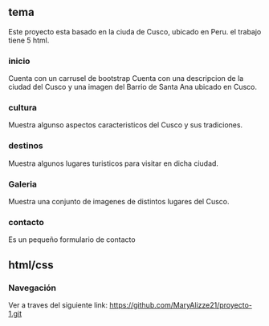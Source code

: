 ## tema
Este proyecto esta basado en la ciuda de Cusco, ubicado en Peru.
el trabajo tiene 5 html.
### inicio
Cuenta con un carrusel de bootstrap
Cuenta con una descripcion de la ciudad del Cusco y una imagen del Barrio de Santa Ana ubicado en Cusco.
### cultura
Muestra algunso aspectos caracteristicos del Cusco y sus tradiciones.
### destinos
Muestra algunos lugares turisticos para visitar en dicha ciudad.
### Galeria
Muestra una conjunto de imagenes de distintos lugares del Cusco.
### contacto
Es un pequeño formulario de contacto

## html/css
### Navegación
Ver a traves del siguiente link: https://github.com/MaryAlizze21/proyecto-1.git